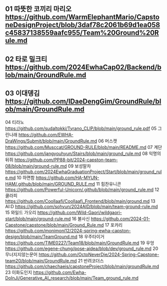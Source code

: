 ## 01 따뜻한 코끼리 마리오	https://github.com/WarmElephantMario/CapstoneDesignProject/blob/3daf78c2061b69d1ea058c45837138559aafc955/Team%20Ground%20Rule.md
## 02 타로 밀크티	https://github.com/2024EwhaCap02/Backend/blob/main/GroundRule.md
## 03 이대뎅김	https://github.com/IDaeDengGim/GroundRule/blob/main/GroundRule.md
04 티라노	https://github.com/sudaltokki/Tyrano_CLIP/blob/main/ground_rule.pdf
05 그린나래	https://github.com/EWHA-DraWings/Submit/blob/main/GroundRule.md
06 머스캣	https://github.com/Musccat/GROUND-RULE/blob/main/README.md
07 계단	https://github.com/jangyouhyun/Stairs/blob/main/ground_rule.md
08 익명의 뒤쥐	https://github.com/PP88-bit/2024-capston-team-08/blob/main/ground-rule.md
09 보성말차	https://github.com/2024EwhaGraduationProject/Start/blob/main/ground_rule.md
10 하면함	https://github.com/HA-MYUN-HAM/.github/blob/main/GROUND_RULE.md
11 힘찬유니콘	https://github.com/Powerful-Unicorn/.github/blob/main/ground_rule.md
12 쿨라피	https://github.com/Coollaafi/Coollaafi_Frontend/blob/main/ground.md
13 AI:D	https://github.com/sohvun/2024AID/blob/main/team-ground-rule.md
15 와일드 가오리	https://github.com/Wild-Gaori/wildgaori-start/blob/main/ground-rule.md
16 불사신	https://github.com/2024-01-Capstone/capstone/blob/main/Ground_Rule.md
17 포카리	https://github.com/monimoni12/2024-spring-ewha-capston-design/blob/main/TeamGround.md
18 우주타이거	https://github.com/TIME0227/Team18/blob/main/GroundRule.md
19 우엉	https://github.com/egene-chung/pose-aidea/blob/dev/ground_rule.md
20 무너지지않는문어	https://github.com/OctoNeverDie/2024-Spring-Capstone-team20/blob/main/GroundRule.md
21 반려코더스	https://github.com/chaechaeis/capstoneProject/blob/main/groundRule.md
23 이화도인지	https://github.com/Ewha-DoInJi/Generative_AI_research/blob/main/Team_ground_rule.md
